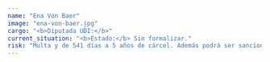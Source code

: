 ```yaml
---
name: "Ena Von Baer"
image: "ena-von-baer.jpg"
cargo: "<b>Diputada UDI:</b>"
current_situation: "<b>Estado:</b> Sin formalizar."
risk: "Multa y de 541 días a 5 años de cárcel. Además podrá ser sancionado por la Comisión de Ética y Transparencia del Senado."
---
```

